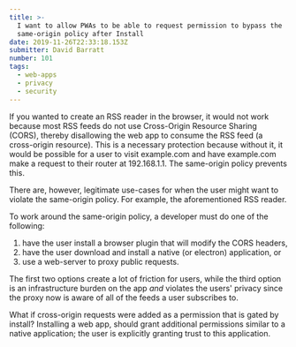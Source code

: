 ```yaml
---
title: >-
  I want to allow PWAs to be able to request permission to bypass the
  same-origin policy after Install
date: 2019-11-26T22:33:18.153Z
submitter: David Barratt
number: 101
tags:
  - web-apps
  - privacy
  - security
---
```

If you wanted to create an RSS reader in the browser, it would not work because most RSS feeds do not use Cross-Origin Resource Sharing (CORS), thereby disallowing the web app to consume the RSS feed (a cross-origin resource). This is a necessary protection because without it, it would be possible for a user to visit example.com and have example.com make a request to their router at 192.168.1.1. The same-origin policy prevents this.

There are, however, legitimate use-cases for when the user might want to violate the same-origin policy. For example, the aforementioned RSS reader.

To work around the same-origin policy, a developer must do one of the following:

1. have the user install a browser plugin that will modify the CORS headers,
2. have the user download and install a native (or electron) application, or
3. use a web-server to proxy public requests.

The first two options create a lot of friction for users, while the third option is an infrastructure burden on the app *and* violates the users' privacy since the proxy now is aware of all of the feeds a user subscribes to.

What if cross-origin requests were added as a permission that is gated by install? Installing a web app, should grant additional permissions similar to a native application; the user is explicitly granting trust to this application.

